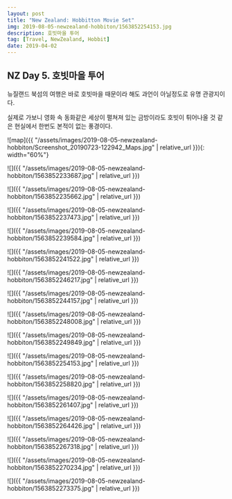 ```yaml
---
layout: post
title: "New Zealand: Hobbitton Movie Set"
img: 2019-08-05-newzealand-hobbiton/1563852254153.jpg
description: 호빗마을 투어
tag: [Travel, NewZealand, Hobbit]
date: 2019-04-02
---
```


## NZ Day 5. 호빗마을 투어

뉴질랜드 북섬의 여행은 바로 호빗마을 때문이라 해도 과언이 아닐정도로 유명 관광지이다.  

실제로 가보니 영화 속 동화같은 세상이 펼쳐져 있는 금방이라도 호빗이 튀어나올 것 같은 현실에서 한번도 본적이 없는 풍경이다.

![map]({{ "/assets/images/2019-08-05-newzealand-hobbiton/Screenshot_20190723-122942_Maps.jpg"   | relative_url }}){: width="60%"}

![]({{ "/assets/images/2019-08-05-newzealand-hobbiton/1563852233687.jpg"    | relative_url }})

![]({{ "/assets/images/2019-08-05-newzealand-hobbiton/1563852235662.jpg"    | relative_url }})

![]({{ "/assets/images/2019-08-05-newzealand-hobbiton/1563852237473.jpg"    | relative_url }})

![]({{ "/assets/images/2019-08-05-newzealand-hobbiton/1563852239584.jpg"    | relative_url }})

![]({{ "/assets/images/2019-08-05-newzealand-hobbiton/1563852241522.jpg"    | relative_url }})

![]({{ "/assets/images/2019-08-05-newzealand-hobbiton/1563852246217.jpg"    | relative_url }})

![]({{ "/assets/images/2019-08-05-newzealand-hobbiton/1563852244157.jpg"    | relative_url }})

![]({{ "/assets/images/2019-08-05-newzealand-hobbiton/1563852248008.jpg"    | relative_url }})

![]({{ "/assets/images/2019-08-05-newzealand-hobbiton/1563852249849.jpg"    | relative_url }})

![]({{ "/assets/images/2019-08-05-newzealand-hobbiton/1563852254153.jpg"    | relative_url }})

![]({{ "/assets/images/2019-08-05-newzealand-hobbiton/1563852258820.jpg"    | relative_url }})

![]({{ "/assets/images/2019-08-05-newzealand-hobbiton/1563852261407.jpg"    | relative_url }})

![]({{ "/assets/images/2019-08-05-newzealand-hobbiton/1563852264426.jpg"    | relative_url }})

![]({{ "/assets/images/2019-08-05-newzealand-hobbiton/1563852267318.jpg"    | relative_url }})

![]({{ "/assets/images/2019-08-05-newzealand-hobbiton/1563852270234.jpg"    | relative_url }})

![]({{ "/assets/images/2019-08-05-newzealand-hobbiton/1563852273375.jpg"    | relative_url }})
